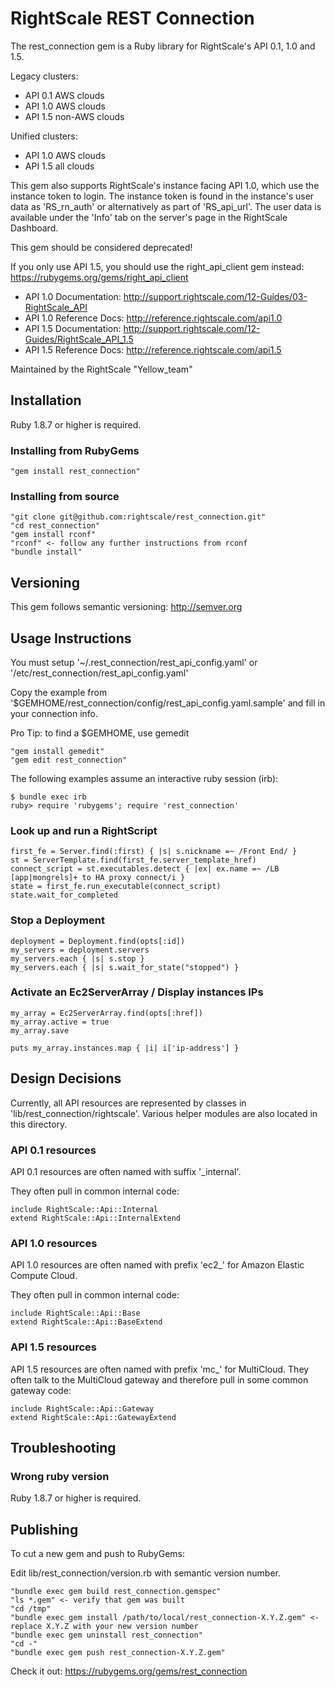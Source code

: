 # RightScale REST Connection

The rest_connection gem is a Ruby library for RightScale's API 0.1, 1.0 and 1.5.

Legacy clusters:
- API 0.1 AWS clouds
- API 1.0 AWS clouds
- API 1.5 non-AWS clouds

Unified clusters:
- API 1.0 AWS clouds
- API 1.5 all clouds

This gem also supports RightScale's instance facing API 1.0, which use the instance token to login.
The instance token is found in the instance's user data as 'RS_rn_auth' or alternatively as part of 'RS_api_url'.
The user data is available under the 'Info' tab on the server's page in the RightScale Dashboard.

This gem should be considered deprecated!

If you only use API 1.5, you should use the right_api_client gem instead:
https://rubygems.org/gems/right_api_client

- API 1.0 Documentation: http://support.rightscale.com/12-Guides/03-RightScale_API
- API 1.0 Reference Docs: http://reference.rightscale.com/api1.0
- API 1.5 Documentation: http://support.rightscale.com/12-Guides/RightScale_API_1.5
- API 1.5 Reference Docs: http://reference.rightscale.com/api1.5

Maintained by the RightScale "Yellow_team" 

## Installation

Ruby 1.8.7 or higher is required.

### Installing from RubyGems

    "gem install rest_connection"

### Installing from source

    "git clone git@github.com:rightscale/rest_connection.git"
    "cd rest_connection"
    "gem install rconf"
    "rconf" <- follow any further instructions from rconf
    "bundle install"

## Versioning

This gem follows semantic versioning: http://semver.org

## Usage Instructions

You must setup '~/.rest_connection/rest_api_config.yaml' or '/etc/rest_connection/rest_api_config.yaml'

Copy the example from '$GEMHOME/rest_connection/config/rest_api_config.yaml.sample' and fill in your connection info.

Pro Tip: to find a $GEMHOME, use gemedit

    "gem install gemedit"
    "gem edit rest_connection"

The following examples assume an interactive ruby session (irb):

    $ bundle exec irb
    ruby> require 'rubygems'; require 'rest_connection'

### Look up and run a RightScript

    first_fe = Server.find(:first) { |s| s.nickname =~ /Front End/ }
    st = ServerTemplate.find(first_fe.server_template_href)
    connect_script = st.executables.detect { |ex| ex.name =~ /LB [app|mongrels]+ to HA proxy connect/i }
    state = first_fe.run_executable(connect_script)
    state.wait_for_completed

### Stop a Deployment

    deployment = Deployment.find(opts[:id])
    my_servers = deployment.servers
    my_servers.each { |s| s.stop }
    my_servers.each { |s| s.wait_for_state("stopped") }

### Activate an Ec2ServerArray / Display instances IPs

    my_array = Ec2ServerArray.find(opts[:href])
    my_array.active = true
    my_array.save

    puts my_array.instances.map { |i| i['ip-address'] }

## Design Decisions

Currently, all API resources are represented by classes in 'lib/rest_connection/rightscale'.
Various helper modules are also located in this directory.

### API 0.1 resources

API 0.1 resources are often named with suffix '_internal'.

They often pull in common internal code:

    include RightScale::Api::Internal
    extend RightScale::Api::InternalExtend

### API 1.0 resources

API 1.0 resources are often named with prefix 'ec2_' for Amazon Elastic Compute Cloud.

They often pull in common internal code:

    include RightScale::Api::Base
    extend RightScale::Api::BaseExtend

### API 1.5 resources

API 1.5 resources are often named with prefix 'mc_' for MultiCloud.
They often talk to the MultiCloud gateway and therefore pull in some common gateway code:

    include RightScale::Api::Gateway
    extend RightScale::Api::GatewayExtend

## Troubleshooting

### Wrong ruby version

Ruby 1.8.7 or higher is required.

## Publishing

To cut a new gem and push to RubyGems:

Edit lib/rest_connection/version.rb with semantic version number.

    "bundle exec gem build rest_connection.gemspec"
    "ls *.gem" <- verify that gem was built
    "cd /tmp"
    "bundle exec gem install /path/to/local/rest_connection-X.Y.Z.gem" <- replace X.Y.Z with your new version number
    "bundle exec gem uninstall rest_connection"
    "cd -"
    "bundle exec gem push rest_connection-X.Y.Z.gem"

Check it out: https://rubygems.org/gems/rest_connection
